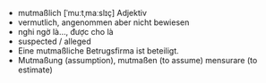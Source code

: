 
- mutmaßlich	[ˈmuːtˌmaːslɪç]	Adjektiv	
- vermutlich, angenommen aber nicht bewiesen	
- nghi ngờ là…, được cho là	
- suspected / alleged	
- Eine mutmaßliche Betrugsfirma ist beteiligt.
- Mutmaßung (assumption), mutmaßen (to assume)	mensurare (to estimate)